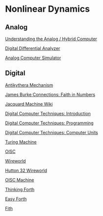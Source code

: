 # Nonlinear Dynamics

## Analog

[Understanding the Analog / Hybrid Computer](https://www.youtube.com/watch?v=Ys7v7lnLgbM)

[Digital Differential Analyzer](https://en.wikipedia.org/wiki/Digital_differential_analyzer)

[Analog Computer Simulator](https://colab.research.google.com/drive/1VQTNGLuBzGDs8XBkbdXCfjCTRChieywx?usp=sharing)

## Digital

<a href="https://www.youtube.com/watch?v=qqlJ50zDgeA">Antikythera Mechanism</a>

<a href="https://www.youtube.com/watch?v=z6yL0_sDnX0">James Burke Connections: Faith in Numbers</a>

<a href="https://en.wikipedia.org/wiki/Jacquard_machine">Jacquard Machine Wiki</a>

<a href="https://techchannel.att.com/play-video.cfm/2012/8/22/AT&T-Archives-Digital-Computer-Techniques">Digital Computer Techniques: Introduction
</a>

<a href="https://techchannel.att.com/playvideo/2012/11/19/AT&T-Archives-Digital-Computer-Techniques-Programming">Digital Computer Techniques: Programming</a>

<a href="https://techchannel.att.com/play-video.cfm/2012/11/21/at&t-archives-digital-computer-techniques-computer-units">Digital Computer Techniques: Computer Units</a>

<a href="https://www.youtube.com/watch?v=E3keLeMwfHY">Turing Machine</a>

<a href="https://docs.google.com/presentation/d/18MdBrNyvkrDmge6TshkISkdTC8iUrcNRomAbgyW7ylg/edit?usp=sharing">OISC</a>

<a href="https://en.wikipedia.org/wiki/Wireworld">Wireworld</a>

<a href="https://github.com/FredericaBernkastel/Hutton32-Computer">Hutton 32 Wireworld</a>

[OISC Machine](https://mpcrlab.github.io/oisc-js/)

[Thinking Forth ](http://thinking-forth.sourceforge.net/)

<a href="https://skilldrick.github.io/easyforth/">Easy Forth</a>

<a href="https://mishaklopukh.github.io/fithlang/">Fith</a>
